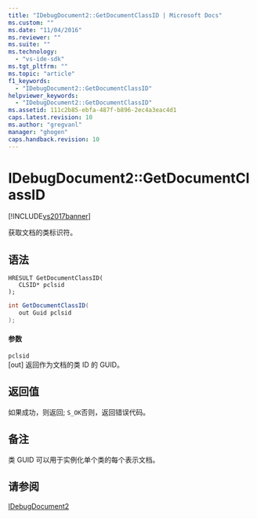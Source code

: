 ```yaml
---
title: "IDebugDocument2::GetDocumentClassID | Microsoft Docs"
ms.custom: ""
ms.date: "11/04/2016"
ms.reviewer: ""
ms.suite: ""
ms.technology: 
  - "vs-ide-sdk"
ms.tgt_pltfrm: ""
ms.topic: "article"
f1_keywords: 
  - "IDebugDocument2::GetDocumentClassID"
helpviewer_keywords: 
  - "IDebugDocument2::GetDocumentClassID"
ms.assetid: 111c2b85-ebfa-487f-b896-2ec4a3eac4d1
caps.latest.revision: 10
ms.author: "gregvanl"
manager: "ghogen"
caps.handback.revision: 10
---
```

# IDebugDocument2::GetDocumentClassID
[!INCLUDE[vs2017banner](../../../code-quality/includes/vs2017banner.md)]

获取文档的类标识符。  
  
## 语法  
  
```cpp#  
HRESULT GetDocumentClassID(   
   CLSID* pclsid  
);  
```  
  
```c#  
int GetDocumentClassID(   
   out Guid pclsid  
);  
```  
  
#### 参数  
 `pclsid`  
 \[out\] 返回作为文档的类 ID 的 GUID。  
  
## 返回值  
 如果成功，则返回; `S_OK`否则，返回错误代码。  
  
## 备注  
 类 GUID 可以用于实例化单个类的每个表示文档。  
  
## 请参阅  
 [IDebugDocument2](../../../extensibility/debugger/reference/idebugdocument2.md)